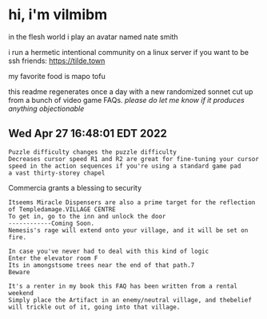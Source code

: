 # hi, i'm vilmibm

in the flesh world i play an avatar named nate smith

i run a hermetic intentional community on a linux server if you want to be ssh friends: https://tilde.town

my favorite food is mapo tofu

this readme regenerates once a day with a new randomized sonnet cut up from a bunch of video game FAQs.
_please do let me know if it produces anything objectionable_

## Wed Apr 27 16:48:01 EDT 2022

    Puzzle difficulty changes the puzzle difficulty
    Decreases cursor speed R1 and R2 are great for fine-tuning your cursor speed in the action sequences if you're using a standard game pad
    a vast thirty-storey chapel
     Commercia grants a blessing to security
    
    Itseems Miracle Dispensers are also a prime target for the reflection of Templedamage.VILLAGE CENTRE
    To get in, go to the inn and unlock the door
    ------------Coming Soon.
    Nemesis's rage will extend onto your village, and it will be set on fire.
    
    In case you've never had to deal with this kind of logic
    Enter the elevator room F
    Its in amongstsome trees near the end of that path.7
    Beware
    
    It's a renter in my book this FAQ has been written from a rental weekend
    Simply place the Artifact in an enemy/neutral village, and thebelief will trickle out of it, going into that village.
